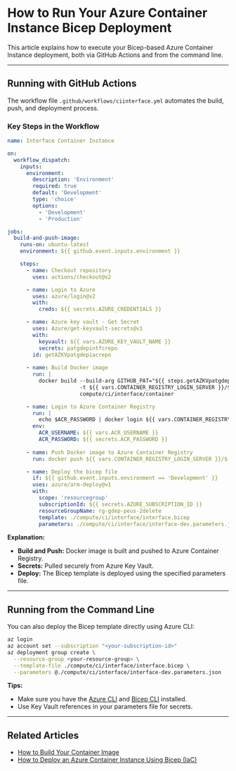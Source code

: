 # How to Run Your Azure Container Instance Bicep Deployment

This article explains how to execute your Bicep-based Azure Container Instance deployment, both via GitHub Actions and from the command line.

---

## Running with GitHub Actions

The workflow file `.github/workflows/ciinterface.yml` automates the build, push, and deployment process.

### Key Steps in the Workflow

```yaml
name: Interface Container Instance

on:
  workflow_dispatch:
    inputs:
      environment:
        description: 'Environment'
        required: true
        default: 'Development'
        type: 'choice'
        options:
          - 'Development'
          - 'Production'

jobs:
  build-and-push-image:
    runs-on: ubuntu-latest
    environment: ${{ github.event.inputs.environment }}

    steps:
      - name: Checkout repository
        uses: actions/checkout@v2

      - name: Login to Azure
        uses: azure/login@v2
        with:
          creds: ${{ secrets.AZURE_CREDENTIALS }}

      - name: Azure key vault - Get Secret
        uses: Azure/get-keyvault-secrets@v1
        with:
          keyvault: ${{ vars.AZURE_KEY_VAULT_NAME }}
          secrets: patgdepintfcrepo
        id: getAZKVpatgdepiacrepo
      
      - name: Build Docker image
        run: |
          docker build --build-arg GITHUB_PAT="${{ steps.getAZKVpatgdepiacrepo.outputs.patgdepintfcrepo }}" \
                       -t ${{ vars.CONTAINER_REGISTRY_LOGIN_SERVER }}/${{ vars.IMAGE_NAME }}:latest \
                       compute/ci/interface/container

      - name: Login to Azure Container Registry
        run: |
          echo $ACR_PASSWORD | docker login ${{ vars.CONTAINER_REGISTRY_LOGIN_SERVER }} -u $ACR_USERNAME --password-stdin
        env:
          ACR_USERNAME: ${{ vars.ACR_USERNAME }}
          ACR_PASSWORD: ${{ secrets.ACR_PASSWORD }}
      
      - name: Push Docker image to Azure Container Registry
        run: docker push ${{ vars.CONTAINER_REGISTRY_LOGIN_SERVER }}/${{ vars.IMAGE_NAME }}:latest

      - name: Deploy the bicep file
        if: ${{ github.event.inputs.environment == 'Development' }}
        uses: azure/arm-deploy@v1
        with:
          scope: 'resourcegroup'
          subscriptionId: ${{ secrets.AZURE_SUBSCRIPTION_ID }}
          resourceGroupName: rg-gdep-peus-2delete
          template: ./compute/ci/interface/interface.bicep
          parameters: ./compute/ci/interface/interface-dev.parameters.json
```

**Explanation:**  
- **Build and Push:** Docker image is built and pushed to Azure Container Registry.
- **Secrets:** Pulled securely from Azure Key Vault.
- **Deploy:** The Bicep template is deployed using the specified parameters file.

---

## Running from the Command Line

You can also deploy the Bicep template directly using Azure CLI:

```sh
az login
az account set --subscription "<your-subscription-id>"
az deployment group create \
  --resource-group <your-resource-group> \
  --template-file ./compute/ci/interface/interface.bicep \
  --parameters @./compute/ci/interface/interface-dev.parameters.json
```

**Tips:**
- Make sure you have the [Azure CLI](https://docs.microsoft.com/en-us/cli/azure/install-azure-cli) and [Bicep CLI](https://docs.microsoft.com/en-us/azure/azure-resource-manager/bicep/install) installed.
- Use Key Vault references in your parameters file for secrets.

---

## Related Articles
- [How to Build Your Container Image](devops-build-container.md)
- [How to Deploy an Azure Container Instance Using Bicep (IaC)](devops-deploy-container-iac.md)